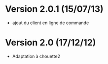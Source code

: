 # Version 2.0.1 (15/07/13)
* ajout du client en ligne de commande

# Version 2.0 (17/12/12)
* Adaptation à chouette2

